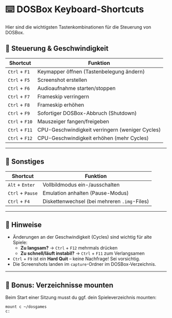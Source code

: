 # ⌨️ DOSBox Keyboard-Shortcuts

Hier sind die wichtigsten Tastenkombinationen für die Steuerung von DOSBox.

## 🔄 Steuerung & Geschwindigkeit

| Shortcut            | Funktion                                         |
|---------------------|--------------------------------------------------|
| `Ctrl` + `F1`       | Keymapper öffnen (Tastenbelegung ändern)        |
| `Ctrl` + `F5`       | Screenshot erstellen                             |
| `Ctrl` + `F6`       | Audioaufnahme starten/stoppen                    |
| `Ctrl` + `F7`       | Frameskip verringern                             |
| `Ctrl` + `F8`       | Frameskip erhöhen                                |
| `Ctrl` + `F9`       | Sofortiger DOSBox-Abbruch (Shutdown)             |
| `Ctrl` + `F10`      | Mauszeiger fangen/freigeben                      |
| `Ctrl` + `F11`      | CPU-Geschwindigkeit verringern (weniger Cycles)  |
| `Ctrl` + `F12`      | CPU-Geschwindigkeit erhöhen (mehr Cycles)        |

---

## 🧰 Sonstiges

| Shortcut            | Funktion                                         |
|---------------------|--------------------------------------------------|
| `Alt` + `Enter`     | Vollbildmodus ein-/ausschalten                   |
| `Ctrl` + `Pause`    | Emulation anhalten (Pause-Modus)                |
| `Ctrl` + `F4`       | Diskettenwechsel (bei mehreren `.img`-Files)     |

---

## 📝 Hinweise

- Änderungen an der Geschwindigkeit (Cycles) sind wichtig für alte Spiele:
  - **Zu langsam?** → `Ctrl` + `F12` mehrmals drücken
  - **Zu schnell/läuft instabil?** → `Ctrl` + `F11` zum Verlangsamen
- `Ctrl` + `F9` ist ein **Hard Quit** – keine Nachfrage! Sei vorsichtig.
- Die Screenshots landen im `capture`-Ordner im DOSBox-Verzeichnis.

---

## 📁 Bonus: Verzeichnisse mounten

Beim Start einer Sitzung musst du ggf. dein Spieleverzeichnis mounten:

```dos
mount c ~/dosgames
c:

